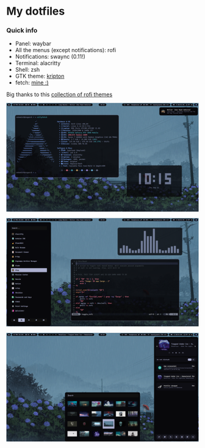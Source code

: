 # My dotfiles

### Quick info

- Panel: waybar
- All the menus (except notifications): rofi
- Notifications: swaync (0.11!)
- Terminal: alacritty
- Shell: zsh
- GTK theme: [kripton](https://github.com/EliverLara/Kripton)
- fetch: [mine :)](https://github.com/cebem1nt/sillyfetch)

Big thanks to this [collection of rofi themes](https://github.com/adi1090x/rofi)

![Image 1](previews/1.png)

![Image 2](previews/2.png)

![Image 3](previews/3.png)

